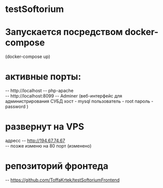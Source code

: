 # testSoftorium
# Запускается посредством docker-compose
 (docker-compose up)
# активные порты:
--  http://localhost -- php-apache         
--  http://localhost:8099 -- Adminer (веб-интерфейс для администрирования СУБД хост - mysql пользователь - root пароль - password )


# развернут на VPS
адресс -- http://194.67.74.67                
 -- позже изменю на 80 порт (изменено)

# репозиторий фронтеда
-- https://github.com/ToffaKrtek/testSoftoriumFrontend
